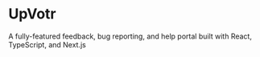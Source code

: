 # UpVotr

A fully-featured feedback, bug reporting, and help portal built with React, TypeScript, and Next.js

